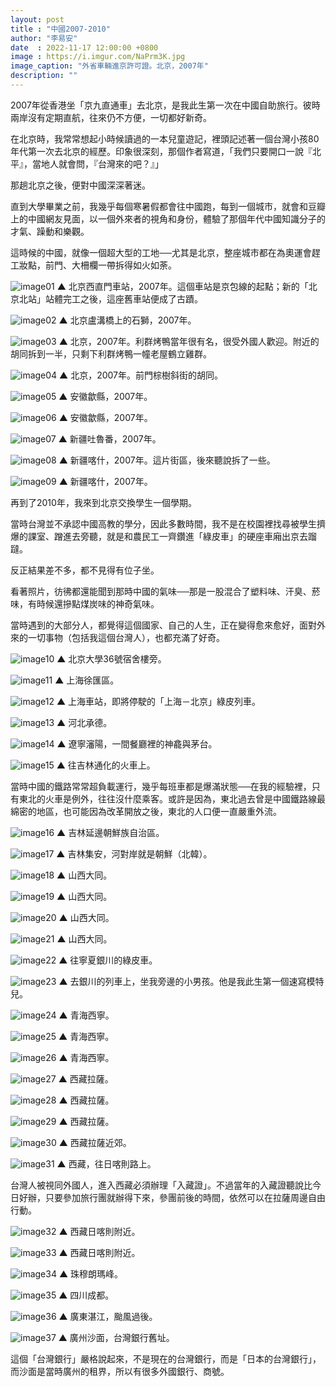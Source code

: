 ```yaml
---
layout: post
title : "中國2007-2010"
author: "李易安"
date  : 2022-11-17 12:00:00 +0800
image : https://i.imgur.com/NaPrm3K.jpg
image_caption: "外省車輛進京許可證。北京，2007年"
description: ""
---
```


2007年從香港坐「京九直通車」去北京，是我此生第一次在中國自助旅行。彼時兩岸沒有定期直航，往來仍不方便，一切都好新奇。

<!--more-->

在北京時，我常常想起小時候讀過的一本兒童遊記，裡頭記述著一個台灣小孩80年代第一次去北京的經歷。印象很深刻，那個作者寫道，「我們只要開口一說『北平』，當地人就會問，『台灣來的吧？』」

那趟北京之後，便對中國深深著迷。

直到大學畢業之前，我幾乎每個寒暑假都會往中國跑，每到一個城市，就會和豆瓣上的中國網友見面，以一個外來者的視角和身份，體驗了那個年代中國知識分子的才氣、躁動和樂觀。

這時候的中國，就像一個超大型的工地──尤其是北京，整座城市都在為奧運會趕工妝點，前門、大柵欄一帶拆得如火如荼。

![image01](https://i.imgur.com/pyEdZuL.jpg)
▲ 北京西直門車站，2007年。這個車站是京包線的起點；新的「北京北站」站體完工之後，這座舊車站便成了古蹟。

![image02](https://i.imgur.com/buCDOuX.jpg)
▲ 北京盧溝橋上的石獅，2007年。

![image03](https://i.imgur.com/dgPmLuw.jpg)
▲ 北京，2007年。利群烤鴨當年很有名，很受外國人歡迎。附近的胡同拆到一半，只剩下利群烤鴨一幢老屋鶴立雞群。

![image04](https://i.imgur.com/XkoEQcO.jpg)
▲ 北京，2007年。前門棕樹斜街的胡同。

![image05](https://i.imgur.com/TEiKSsn.jpg)
▲ 安徽歙縣，2007年。

![image06](https://i.imgur.com/5ObfOS9.jpg)
▲ 安徽歙縣，2007年。

![image07](https://i.imgur.com/F5glwg2.jpg)
▲ 新疆吐魯番，2007年。

![image08](https://i.imgur.com/Dd1YhuL.jpg)
▲ 新疆喀什，2007年。這片街區，後來聽說拆了一些。

![image09](https://i.imgur.com/LameN49.jpg)
▲ 新疆喀什，2007年。

再到了2010年，我來到北京交換學生一個學期。

當時台灣並不承認中國高教的學分，因此多數時間，我不是在校園裡找尋被學生擠爆的課室、蹭進去旁聽，就是和農民工一齊鑽進「綠皮車」的硬座車廂出京去蹓躂。

反正結果差不多，都不見得有位子坐。

看著照片，彷彿都還能聞到那時中國的氣味──那是一股混合了塑料味、汗臭、菸味，有時候還摻點煤炭味的神奇氣味。

當時遇到的大部分人，都覺得這個國家、自己的人生，正在變得愈來愈好，面對外來的一切事物（包括我這個台灣人），也都充滿了好奇。

![image10](https://i.imgur.com/KbTDbXx.jpg)
▲ 北京大學36號宿舍樓旁。

![image11](https://i.imgur.com/8qSvwsV.jpg)
▲ 上海徐匯區。

![image12](https://i.imgur.com/XvYgCW1.jpg)
▲ 上海車站，即將停駛的「上海－北京」綠皮列車。

![image13](https://i.imgur.com/kjznClw.jpg)
▲ 河北承德。

![image14](https://i.imgur.com/YC60Kr3.jpg)
▲ 遼寧瀋陽，一間餐廳裡的神龕與茅台。

![image15](https://i.imgur.com/3cxVeF5.jpg)
▲ 往吉林通化的火車上。

當時中國的鐵路常常超負載運行，幾乎每班車都是爆滿狀態──在我的經驗裡，只有東北的火車是例外，往往沒什麼乘客。或許是因為，東北過去曾是中國鐵路線最綿密的地區，也可能因為改革開放之後，東北的人口便一直嚴重外流。

![image16](https://i.imgur.com/irRx8rD.jpg)
▲ 吉林延邊朝鮮族自治區。

![image17](https://i.imgur.com/wq0j2bX.jpg)
▲ 吉林集安，河對岸就是朝鮮（北韓）。

![image18](https://i.imgur.com/0CGLBll.jpg)
▲ 山西大同。

![image19](https://i.imgur.com/yCueYG4.jpg)
▲ 山西大同。

![image20](https://i.imgur.com/C1xEZON.jpg)
▲ 山西大同。

![image21](https://i.imgur.com/0qfC4J7.jpg)
▲ 山西大同。

![image22](https://i.imgur.com/kfetfIf.jpg)
▲ 往寧夏銀川的綠皮車。

![image23](https://i.imgur.com/NMBKIm9.jpg)
▲ 去銀川的列車上，坐我旁邊的小男孩。他是我此生第一個速寫模特兒。

![image24](https://i.imgur.com/lq0spO9.jpg)
▲ 青海西寧。

![image25](https://i.imgur.com/oIIkEj8.jpg)
▲ 青海西寧。

![image26](https://i.imgur.com/BMQyyv1.jpg)
▲ 青海西寧。

![image27](https://i.imgur.com/UUZRggT.jpg)
▲ 西藏拉薩。

![image28](https://i.imgur.com/TUCkhPN.jpg)
▲ 西藏拉薩。

![image29](https://i.imgur.com/Su75NS2.jpg)
▲ 西藏拉薩。

![image30](https://i.imgur.com/gjkGuIL.jpg)
▲ 西藏拉薩近郊。

![image31](https://i.imgur.com/KhCgYpc.jpg)
▲ 西藏，往日喀則路上。

台灣人被視同外國人，進入西藏必須辦理「入藏證」。不過當年的入藏證聽說比今日好辦，只要參加旅行團就辦得下來，參團前後的時間，依然可以在拉薩周邊自由行動。

![image32](https://i.imgur.com/K0b0H1V.jpg)
▲ 西藏日喀則附近。

![image33](https://i.imgur.com/7fptEoa.jpg)
▲ 西藏日喀則附近。

![image34](https://i.imgur.com/vIvTIf9.jpg)
▲ 珠穆朗瑪峰。

![image35](https://i.imgur.com/PwmWFZv.jpg)
▲ 四川成都。

![image36](https://i.imgur.com/N5g3HY1.jpg)
▲ 廣東湛江，颱風過後。

![image37](https://i.imgur.com/BBAw9xl.jpg)
▲ 廣州沙面，台灣銀行舊址。

這個「台灣銀行」嚴格說起來，不是現在的台灣銀行，而是「日本的台灣銀行」，而沙面是當時廣州的租界，所以有很多外國銀行、商號。

<!--END-->